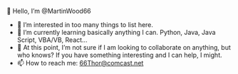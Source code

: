 👋 Hello, I’m @MartinWood66
- 👀 I’m interested in too many things to list here.
- 🌱 I’m currently learning basically anything I can.  Python, Java, Java Script, VBA/VB, React...
- 💞️ At this point, I’m not sure if I am looking to collaborate on anything, but who knows?  If you have something interesting and I can help, I might.
- 📫 How to reach me: 66Thor@comcast.net

<!---
MartinWood66/MartinWood66 is a ✨ special ✨ repository because its `README.md` (this file) appears on your GitHub profile.
You can click the Preview link to take a look at your changes.
--->
